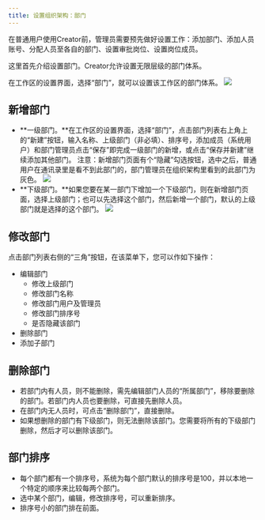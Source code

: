 ```yaml
---
title: 设置组织架构：部门
---
```


在普通用户使用Creator前，管理员需要预先做好设置工作：添加部门、添加人员账号、分配人员至各自的部门、设置审批岗位、设置岗位成员。

这里首先介绍设置部门。Creator允许设置无限层级的部门体系。

在工作区的设置界面，选择“部门”，就可以设置该工作区的部门体系。
![](/assets/workflow/部门1.png)
## 新增部门

- **一级部门。**在工作区的设置界面，选择“部门”，点击部门列表右上角上的“新建”按钮，输入名称、上级部门（非必填）、排序号，添加成员（系统用户）和部门管理员点击“保存”即完成一级部门的新增，或点击“保存并新建”继续添加其他部门。
   注意：新增部门页面有个“隐藏”勾选按钮，选中之后，普通用户在通讯录里是看不到此部门的，部门管理员在组织架构里看到的此部门为灰色。
![](/assets/workflow/部门2.png)
- **下级部门。**如果您要在某一部门下增加一个下级部门，则在新增部门页面，选择上级部门；也可以先选择这个部门，然后新增一个部门，默认的上级部门就是选择的这个部门。
![](/assets/workflow/添加子部门.png)

## 修改部门

点击部门列表右侧的“三角”按钮，在该菜单下，您可以作如下操作：

- 编辑部门
   - 修改上级部门
   - 修改部门名称
   - 修改部门用户及管理员
   - 修改部门排序号
   - 是否隐藏该部门
- 删除部门
- 添加子部门

## 删除部门

- 若部门内有人员，则不能删除，需先编辑部门人员的“所属部门”，移除要删除的部门。若部门内人员也要删除，可直接先删除人员。
- 在部门内无人员时，可点击“删除部门”，直接删除。
- 如果想删除的部门有下级部门，则无法删除该部门。您需要将所有的下级部门删除，然后才可以删除该部门。

## 部门排序

- 每个部门都有一个排序号，系统为每个部门默认的排序号是100，并以本地一个特定的顺序来比较每两个部门。
- 选中某个部门，编辑，修改排序号，可以重新排序。
- 排序号小的部门排在前面。